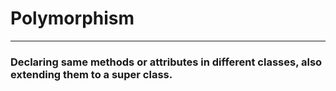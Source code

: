 # Polymorphism
***

### Declaring same methods or attributes in different classes, also extending them to a super class.

